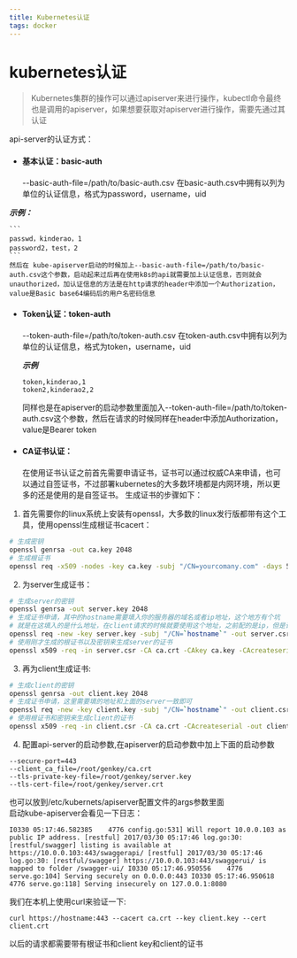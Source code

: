 ```yaml
---
title: Kubernetes认证
tags: docker
---
```


# kubernetes认证
> Kubernetes集群的操作可以通过apiserver来进行操作，kubectl命令最终也是调用的apiserver，如果想要获取对apiserver进行操作，需要先通过其认证

api-server的认证方式：

- #### 基本认证：basic-auth

  --basic-auth-file=/path/to/basic-auth.csv
  在basic-auth.csv中拥有以列为单位的认证信息，格式为password，username，uid

<!-- more -->
  ***示例：***
  
    ```
    passwd，kinderao，1
    password2，test，2
    ```
    然后在 kube-apiserver启动的时候加上--basic-auth-file=/path/to/basic-auth.csv这个参数，启动起来过后再在使用k8s的api就需要加上认证信息，否则就会unauthorized，加认证信息的方法是在http请求的header中添加一个Authorization，value是Basic base64编码后的用户名密码信息
  
- #### Token认证：token-auth
   --token-auth-file=/path/to/token-auth.csv
  在token-auth.csv中拥有以列为单位的认证信息，格式为token，username，uid
  
  ***示例***
    
    ```
    token,kinderao,1
    token2,kinderao2,2
    ```
    同样也是在apiserver的启动参数里面加入--token-auth-file=/path/to/token-auth.csv这个参数，然后在请求的时候同样在header中添加Authorization，value是Bearer token

- #### CA证书认证：
  在使用证书认证之前首先需要申请证书，证书可以通过权威CA来申请，也可以通过自签证书，不过部署kubernetes的大多数环境都是内网环境，所以更多的还是使用的是自签证书。
  生成证书的步骤如下：
   
1. 首先需要你的linux系统上安装有openssl，大多数的linux发行版都带有这个工具，使用openssl生成根证书cacert：
  
  ``` bash
  # 生成密钥
  openssl genrsa -out ca.key 2048
  # 生成根证书
  openssl req -x509 -nodes -key ca.key -subj "/CN=yourcomany.com" -days 5000 -out ca.crt
  ```
   
2. 为server生成证书：

  ``` bash
  # 生成server的密钥
  openssl genrsa -out server.key 2048
  # 生成证书申请，其中的hostname需要填入你的服务器的域名或者ip地址，这个地方有个坑
  # 就是在这填入的是什么地址，在client请求的时候就要使用这个地址，之前配的是ip，但是请求的时候使用主机名，导致一直没有出现bad certificate的问题
  openssl req -new -key server.key -subj "/CN=`hostname`" -out server.csr
  # 使用刚才生成的根证书以及密钥来生成server的证书
  openssl x509 -req -in server.csr -CA ca.crt -CAkey ca.key -CAcreateserial -out server.crt -days 5000
  ```

3. 再为client生成证书:

  ``` bash
  # 生成client的密钥
  openssl genrsa -out client.key 2048
  # 生成证书申请，这里需要填的地址和上面的server一致即可
  openssl req -new -key client.key -subj "/CN=`hostname`" -out client.csr
  # 使用根证书和密钥来生成client的证书
  openssl x509 -req -in client.csr -CA ca.crt -CAcreateserial -out client.crt -days 5000
  ```
        
        
4. 配置api-server的启动参数,在apiserver的启动参数中加上下面的启动参数
  
  ``` 
  --secure-port=443 
  --client_ca_file=/root/genkey/ca.crt 
  --tls-private-key-file=/root/genkey/server.key 
  --tls-cert-file=/root/genkey/server.crt
  ```  


也可以放到/etc/kubernets/apiserver配置文件的args参数里面    
启动kube-apiserver会看见一下日志：
      
  
`I0330 05:17:46.582385    4776 config.go:531] Will report 10.0.0.103 as public IP address.
[restful] 2017/03/30 05:17:46 log.go:30: [restful/swagger] listing is available at https://10.0.0.103:443/swaggerapi/
[restful] 2017/03/30 05:17:46 log.go:30: [restful/swagger] https://10.0.0.103:443/swaggerui/ is mapped to folder /swagger-ui/
I0330 05:17:46.950556    4776 serve.go:104] Serving securely on 0.0.0.0:443
I0330 05:17:46.950618    4776 serve.go:118] Serving insecurely on 127.0.0.1:8080`


我们在本机上使用curl来验证一下:

```
curl https://hostname:443 --cacert ca.crt --key client.key --cert client.crt 
```

以后的请求都需要带有根证书和client key和client的证书



